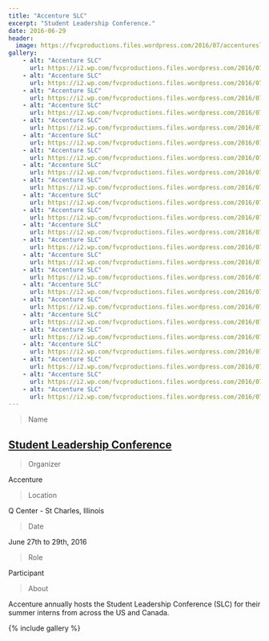 ```yaml
---
title: "Accenture SLC"
excerpt: "Student Leadership Conference."
date: 2016-06-29
header:
  image: https://fvcproductions.files.wordpress.com/2016/07/accentureslc-23.jpg
gallery:
    - alt: "Accenture SLC"
      url: https://i2.wp.com/fvcproductions.files.wordpress.com/2016/07/accentureslc-1.jpg
    - alt: "Accenture SLC"
      url: https://i2.wp.com/fvcproductions.files.wordpress.com/2016/07/accentureslc-2.jpg
    - alt: "Accenture SLC"
      url: https://i2.wp.com/fvcproductions.files.wordpress.com/2016/07/accentureslc-3.jpg
    - alt: "Accenture SLC"
      url: https://i2.wp.com/fvcproductions.files.wordpress.com/2016/07/accentureslc-4.jpg
    - alt: "Accenture SLC"
      url: https://i2.wp.com/fvcproductions.files.wordpress.com/2016/07/accentureslc-5.jpg
    - alt: "Accenture SLC"
      url: https://i2.wp.com/fvcproductions.files.wordpress.com/2016/07/accentureslc-6.jpg
    - alt: "Accenture SLC"
      url: https://i2.wp.com/fvcproductions.files.wordpress.com/2016/07/accentureslc-7.jpg
    - alt: "Accenture SLC"
      url: https://i2.wp.com/fvcproductions.files.wordpress.com/2016/07/accentureslc-8.jpg
    - alt: "Accenture SLC"
      url: https://i2.wp.com/fvcproductions.files.wordpress.com/2016/07/accentureslc-9.jpg
    - alt: "Accenture SLC"
      url: https://i2.wp.com/fvcproductions.files.wordpress.com/2016/07/accentureslc-10.jpg
    - alt: "Accenture SLC"
      url: https://i2.wp.com/fvcproductions.files.wordpress.com/2016/07/accentureslc-11.jpg
    - alt: "Accenture SLC"
      url: https://i2.wp.com/fvcproductions.files.wordpress.com/2016/07/accentureslc-12.jpg
    - alt: "Accenture SLC"
      url: https://i2.wp.com/fvcproductions.files.wordpress.com/2016/07/accentureslc-13.jpg
    - alt: "Accenture SLC"
      url: https://i2.wp.com/fvcproductions.files.wordpress.com/2016/07/accentureslc-14.jpg
    - alt: "Accenture SLC"
      url: https://i2.wp.com/fvcproductions.files.wordpress.com/2016/07/accentureslc-15.jpg
    - alt: "Accenture SLC"
      url: https://i2.wp.com/fvcproductions.files.wordpress.com/2016/07/accentureslc-16.jpg
    - alt: "Accenture SLC"
      url: https://i2.wp.com/fvcproductions.files.wordpress.com/2016/07/accentureslc-17.jpg
    - alt: "Accenture SLC"
      url: https://i2.wp.com/fvcproductions.files.wordpress.com/2016/07/accentureslc-18.jpg
    - alt: "Accenture SLC"
      url: https://i2.wp.com/fvcproductions.files.wordpress.com/2016/07/accentureslc-19.jpg
    - alt: "Accenture SLC"
      url: https://i2.wp.com/fvcproductions.files.wordpress.com/2016/07/accentureslc-20.jpg
    - alt: "Accenture SLC"
      url: https://i2.wp.com/fvcproductions.files.wordpress.com/2016/07/accentureslc-21.jpg
    - alt: "Accenture SLC"
      url: https://i2.wp.com/fvcproductions.files.wordpress.com/2016/07/accentureslc-22.jpg
    - alt: "Accenture SLC"
      url: https://i2.wp.com/fvcproductions.files.wordpress.com/2016/07/accentureslc-23.jpg
---
```


> Name

## <a title="Accenture Student Leadership Conference" href="https://www.accenture.com/us-en/careers/student-leadership-conference" target="_blank">Student Leadership Conference</a>

> Organizer

Accenture

> Location

Q Center - St Charles, Illinois

> Date

June 27th to 29th, 2016

> Role

Participant

> About

Accenture annually hosts the Student Leadership Conference (SLC) for their summer interns from across the US and Canada.

{% include gallery %}